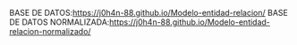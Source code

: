 BASE DE DATOS:https://j0h4n-88.github.io/Modelo-entidad-relacion/
BASE DE DATOS NORMALIZADA:https://j0h4n-88.github.io/Modelo-entidad-relacion-normalizado/